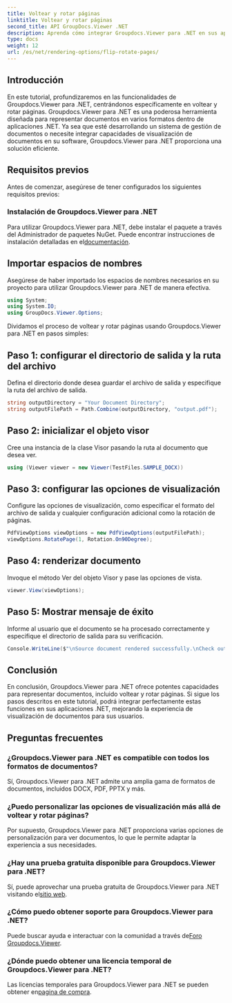 ```yaml
---
title: Voltear y rotar páginas
linktitle: Voltear y rotar páginas
second_title: API GroupDocs.Viewer .NET
description: Aprenda cómo integrar Groupdocs.Viewer para .NET en sus aplicaciones para renderizar, voltear y rotar documentos sin problemas.
type: docs
weight: 12
url: /es/net/rendering-options/flip-rotate-pages/
---
```

## Introducción
En este tutorial, profundizaremos en las funcionalidades de Groupdocs.Viewer para .NET, centrándonos específicamente en voltear y rotar páginas. Groupdocs.Viewer para .NET es una poderosa herramienta diseñada para representar documentos en varios formatos dentro de aplicaciones .NET. Ya sea que esté desarrollando un sistema de gestión de documentos o necesite integrar capacidades de visualización de documentos en su software, Groupdocs.Viewer para .NET proporciona una solución eficiente.
## Requisitos previos
Antes de comenzar, asegúrese de tener configurados los siguientes requisitos previos:
### Instalación de Groupdocs.Viewer para .NET
 Para utilizar Groupdocs.Viewer para .NET, debe instalar el paquete a través del Administrador de paquetes NuGet. Puede encontrar instrucciones de instalación detalladas en el[documentación](https://reference.groupdocs.com/viewer/net/).

## Importar espacios de nombres
Asegúrese de haber importado los espacios de nombres necesarios en su proyecto para utilizar Groupdocs.Viewer para .NET de manera efectiva.
```csharp
using System;
using System.IO;
using GroupDocs.Viewer.Options;
```

Dividamos el proceso de voltear y rotar páginas usando Groupdocs.Viewer para .NET en pasos simples:
## Paso 1: configurar el directorio de salida y la ruta del archivo
Defina el directorio donde desea guardar el archivo de salida y especifique la ruta del archivo de salida.
```csharp
string outputDirectory = "Your Document Directory";
string outputFilePath = Path.Combine(outputDirectory, "output.pdf");
```
## Paso 2: inicializar el objeto visor
Cree una instancia de la clase Visor pasando la ruta al documento que desea ver.
```csharp
using (Viewer viewer = new Viewer(TestFiles.SAMPLE_DOCX))
```
## Paso 3: configurar las opciones de visualización
Configure las opciones de visualización, como especificar el formato del archivo de salida y cualquier configuración adicional como la rotación de páginas.
```csharp
PdfViewOptions viewOptions = new PdfViewOptions(outputFilePath);
viewOptions.RotatePage(1, Rotation.On90Degree);
```
## Paso 4: renderizar documento
Invoque el método Ver del objeto Visor y pase las opciones de vista.
```csharp
viewer.View(viewOptions);
```
## Paso 5: Mostrar mensaje de éxito
Informe al usuario que el documento se ha procesado correctamente y especifique el directorio de salida para su verificación.
```csharp
Console.WriteLine($"\nSource document rendered successfully.\nCheck output in {outputDirectory}.");
```

## Conclusión
En conclusión, Groupdocs.Viewer para .NET ofrece potentes capacidades para representar documentos, incluido voltear y rotar páginas. Si sigue los pasos descritos en este tutorial, podrá integrar perfectamente estas funciones en sus aplicaciones .NET, mejorando la experiencia de visualización de documentos para sus usuarios.
## Preguntas frecuentes
### ¿Groupdocs.Viewer para .NET es compatible con todos los formatos de documentos?
Sí, Groupdocs.Viewer para .NET admite una amplia gama de formatos de documentos, incluidos DOCX, PDF, PPTX y más.
### ¿Puedo personalizar las opciones de visualización más allá de voltear y rotar páginas?
Por supuesto, Groupdocs.Viewer para .NET proporciona varias opciones de personalización para ver documentos, lo que le permite adaptar la experiencia a sus necesidades.
### ¿Hay una prueba gratuita disponible para Groupdocs.Viewer para .NET?
 Sí, puede aprovechar una prueba gratuita de Groupdocs.Viewer para .NET visitando el[sitio web](https://releases.groupdocs.com/).
### ¿Cómo puedo obtener soporte para Groupdocs.Viewer para .NET?
 Puede buscar ayuda e interactuar con la comunidad a través de[Foro Groupdocs.Viewer](https://forum.groupdocs.com/c/viewer/9).
### ¿Dónde puedo obtener una licencia temporal de Groupdocs.Viewer para .NET?
 Las licencias temporales para Groupdocs.Viewer para .NET se pueden obtener en[pagina de compra](https://purchase.groupdocs.com/temporary-license/).